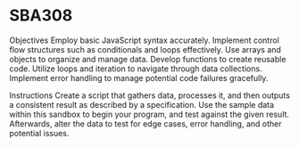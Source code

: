 # SBA308
Objectives
Employ basic JavaScript syntax accurately.
Implement control flow structures such as conditionals and loops effectively.
Use arrays and objects to organize and manage data.
Develop functions to create reusable code.
Utilize loops and iteration to navigate through data collections.
Implement error handling to manage potential code failures gracefully.

Instructions
Create a script that gathers data, processes it, and then outputs a consistent result as described by a specification. 
Use the sample data within this sandbox to begin your program, and test against the given result.
Afterwards, alter the data to test for edge cases, error handling, and other potential issues.